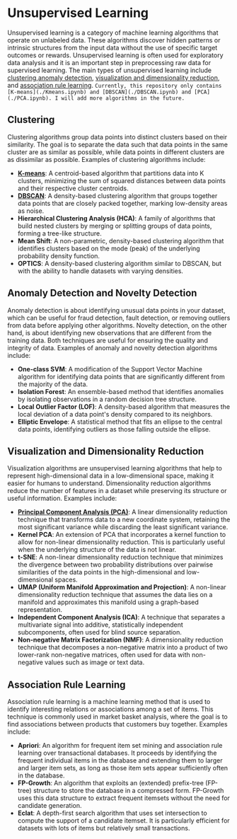 # Unsupervised Learning

Unsupervised learning is a category of machine learning algorithms that operate on unlabeled data. These algorithms discover hidden patterns or intrinsic structures from the input data without the use of specific target outcomes or rewards. Unsupervised learning is often used for exploratory data analysis and it is an important step in preprocessing raw data for supervised learning. The main types of unsupervised learning include [clustering](#clustering),[anomaly detection](#anomaly-detection-and-novelty-detection), [visualization and dimensionality reduction](#visualization-and-dimensionality-reduction), and [association rule learning](#association-rule-learning). `Currently, this repository only contains [K-means](./Kmeans.ipynb) and [DBSCAN](./DBSCAN.ipynb) and [PCA](./PCA.ipynb). I will add more algorithms in the future.`

## Clustering

Clustering algorithms group data points into distinct clusters based on their similarity. The goal is to separate the data such that data points in the same cluster are as similar as possible, while data points in different clusters are as dissimilar as possible. Examples of clustering algorithms include:
- [**K-means**](./Kmeans.ipynb): A centroid-based algorithm that partitions data into K clusters, minimizing the sum of squared distances between data points and their respective cluster centroids.
- [**DBSCAN**](./DBSCN.ipynb): A density-based clustering algorithm that groups together data points that are closely packed together, marking low-density areas as noise.
- **Hierarchical Clustering Analysis (HCA)**: A family of algorithms that build nested clusters by merging or splitting groups of data points, forming a tree-like structure.
- **Mean Shift**: A non-parametric, density-based clustering algorithm that identifies clusters based on the mode (peak) of the underlying probability density function.
- **OPTICS**: A density-based clustering algorithm similar to DBSCAN, but with the ability to handle datasets with varying densities.

## Anomaly Detection and Novelty Detection
Anomaly detection is about identifying unusual data points in your dataset, which can be useful for fraud detection, fault detection, or removing outliers from data before applying other algorithms. Novelty detection, on the other hand, is about identifying new observations that are different from the training data. Both techniques are useful for ensuring the quality and integrity of data. Examples of anomaly and novelty detection algorithms include:
- **One-class SVM**: A modification of the Support Vector Machine algorithm for identifying data points that are significantly different from the majority of the data.
- **Isolation Forest**: An ensemble-based method that identifies anomalies by isolating observations in a random decision tree structure.
- **Local Outlier Factor (LOF)**: A density-based algorithm that measures the local deviation of a data point's density compared to its neighbors.
- **Elliptic Envelope**: A statistical method that fits an ellipse to the central data points, identifying outliers as those falling outside the ellipse.

## Visualization and Dimensionality Reduction
Visualization algorithms are unsupervised learning algorithms that help to represent high-dimensional data in a low-dimensional space, making it easier for humans to understand. Dimensionality reduction algorithms reduce the number of features in a dataset while preserving its structure or useful information. Examples include:
- [**Principal Component Analysis (PCA)**](./PCA.ipynb): A linear dimensionality reduction technique that transforms data to a new coordinate system, retaining the most significant variance while discarding the least significant variance.
- **Kernel PCA**: An extension of PCA that incorporates a kernel function to allow for non-linear dimensionality reduction. This is particularly useful when the underlying structure of the data is not linear.
- **t-SNE**: A non-linear dimensionality reduction technique that minimizes the divergence between two probability distributions over pairwise similarities of the data points in the high-dimensional and low-dimensional spaces.
- **UMAP (Uniform Manifold Approximation and Projection)**: A non-linear dimensionality reduction technique that assumes the data lies on a manifold and approximates this manifold using a graph-based representation.
- **Independent Component Analysis (ICA)**: A technique that separates a multivariate signal into additive, statistically independent subcomponents, often used for blind source separation.
- **Non-negative Matrix Factorization (NMF)**: A dimensionality reduction technique that decomposes a non-negative matrix into a product of two lower-rank non-negative matrices, often used for data with non-negative values such as image or text data.


## Association Rule Learning
Association rule learning is a machine learning method that is used to identify interesting relations or associations among a set of items. This technique is commonly used in market basket analysis, where the goal is to find associations between products that customers buy together. Examples include:
- **Apriori**: An algorithm for frequent item set mining and association rule learning over transactional databases. It proceeds by identifying the frequent individual items in the database and extending them to larger and larger item sets, as long as those item sets appear sufficiently often in the database.
- **FP-Growth**: An algorithm that exploits an (extended) prefix-tree (FP-tree) structure to store the database in a compressed form. FP-Growth uses this data structure to extract frequent itemsets without the need for candidate generation.
- **Eclat**: A depth-first search algorithm that uses set intersection to compute the support of a candidate itemset. It is particularly efficient for datasets with lots of items but relatively small transactions.
